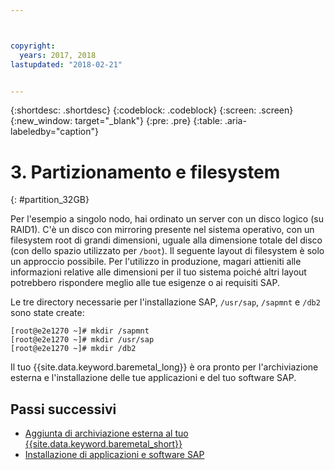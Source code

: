 ```yaml
---



copyright:
  years: 2017, 2018
lastupdated: "2018-02-21"


---
```


{:shortdesc: .shortdesc}
{:codeblock: .codeblock}
{:screen: .screen}
{:new_window: target="_blank"}
{:pre: .pre}
{:table: .aria-labeledby="caption"}

# 3. Partizionamento e filesystem
{: #partition_32GB}

Per l'esempio a singolo nodo, hai ordinato un server con un disco logico (su RAID1). C'è un disco con mirroring presente nel sistema operativo, con un filesystem root di grandi dimensioni, uguale alla dimensione totale del disco (con dello spazio utilizzato per `/boot`). Il seguente layout di filesystem è solo un approccio possibile. Per l'utilizzo in produzione, magari attieniti alle informazioni relative alle dimensioni per il tuo sistema poiché altri layout potrebbero rispondere meglio alle tue esigenze o ai requisiti SAP. 

Le tre directory necessarie per l'installazione SAP, `/usr/sap`, `/sapmnt` e `/db2` sono state create:
```
[root@e2e1270 ~]# mkdir /sapmnt
[root@e2e1270 ~]# mkdir /usr/sap
[root@e2e1270 ~]# mkdir /db2
```
Il tuo {{site.data.keyword.baremetal_long}} è ora pronto per l'archiviazione esterna e l'installazione delle tue applicazioni e del tuo software SAP.

## Passi successivi

  * [Aggiunta di archiviazione esterna al tuo {{site.data.keyword.baremetal_short}}](/docs/infrastructure/sap-netweaver-rhel-qrg/rhel-provisioning-external-storage-to-server.html)
  * [Installazione di applicazioni e software SAP](/docs/infrastructure/sap-netweaver-rhel-qrg/rhel-installing-your-SAP-landscape.html)
